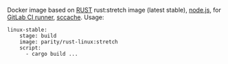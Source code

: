 Docker image based on [RUST](https://www.rust-lang.org/) rust:stretch image (latest stable),
[node.js](https://nodejs.org), for [GitLab CI runner](https://gitlab.com/gitlab-org/gitlab-ci-multi-runner),
[sccache](https://github.com/mozilla/sccache).
Usage:
```
linux-stable:
    stage: build
    image: parity/rust-linux:stretch
    script:
      - cargo build ...
```
